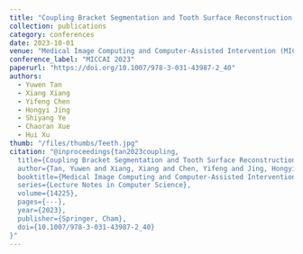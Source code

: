 ```yaml
---
title: "Coupling Bracket Segmentation and Tooth Surface Reconstruction on 3D Dental Models"
collection: publications
category: conferences
date: 2023-10-01
venue: "Medical Image Computing and Computer-Assisted Intervention (MICCAI), 2023"
conference_label: "MICCAI 2023"
paperurl: "https://doi.org/10.1007/978-3-031-43987-2_40"
authors:
  - Yuwen Tan
  - Xiang Xiang
  - Yifeng Chen
  - Hongyi Jing
  - Shiyang Ye
  - Chaoran Xue
  - Hui Xu
thumb: "/files/thumbs/Teeth.jpg"
citation: "@inproceedings{tan2023coupling,
  title={Coupling Bracket Segmentation and Tooth Surface Reconstruction on 3D Dental Models},
  author={Tan, Yuwen and Xiang, Xiang and Chen, Yifeng and Jing, Hongyi and Ye, Shiyang and Xue, Chaoran and Xu, Hui},
  booktitle={Medical Image Computing and Computer-Assisted Intervention -- MICCAI 2023},
  series={Lecture Notes in Computer Science},
  volume={14225},
  pages={---},
  year={2023},
  publisher={Springer, Cham},
  doi={10.1007/978-3-031-43987-2_40}
}"
---
```

